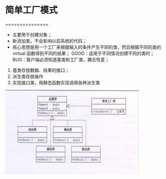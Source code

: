 # 简单工厂模式
===============

- 主要用于创建对象；
- 新添加类，不会影响以前系统的代码；
- 核心思想是用一个工厂来根据输入的条件产生不同的类，然后根据不同的类的virtual 函数得到不同的结果；
GOOD：适用于不同情况创建不同的类时；
BUG：客户端必须知道基类和工厂类，耦合性差；

1. 基类存放数据、结果的接口；
2. 派生类存放操作
3. 实现接口类，用静态函数实现调用各种派生类

![single_factory_pattern](./pic/single_factory_pattern.png)
